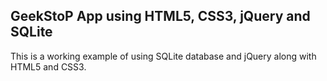 ## GeekStoP App using HTML5, CSS3, jQuery and SQLite 

This is a working example of using SQLite database and jQuery along with HTML5 and CSS3.

